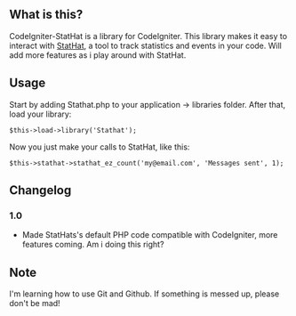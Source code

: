 ## What is this?
CodeIgniter-StatHat is a library for CodeIgniter. This library makes it easy to interact with
[StatHat](http://www.stathat.com), a tool to track statistics and events in your code. Will add
more features as i play around with StatHat.

## Usage
Start by adding Stathat.php to your application -> libraries folder. After that, load
your library:

	$this->load->library('Stathat');
	
Now you just make your calls to StatHat, like this:

	$this->stathat->stathat_ez_count('my@email.com', 'Messages sent', 1);
	
## Changelog

### 1.0
* Made StatHats's default PHP code compatible with CodeIgniter, more features coming. Am i doing this right?

## Note
I'm learning how to use Git and Github. If something is messed up, please don't be mad!
